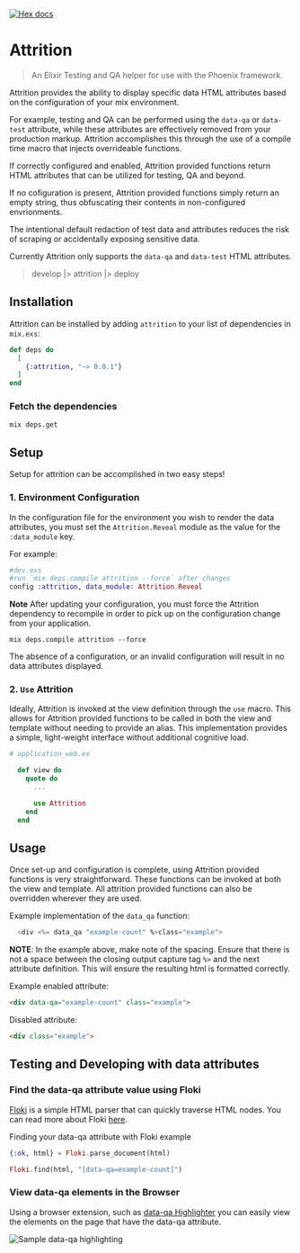 [![Hex docs](http://img.shields.io/badge/hex.pm-docs-green.svg)](https://hexdocs.pm/attrition)

# Attrition

> An Elixir Testing and QA helper for use with the Phoenix framework.

Attrition provides the ability to display specific data HTML attributes 
based on the configuration of your mix environment.

For example, testing and QA can be performed using the `data-qa` or `data-test` attribute, 
while these attributes are effectively removed from your production markup. 
Attrition accomplishes this through the use of a compile time macro that injects 
overrideable functions. 

If correctly configured and enabled, Attrition provided functions return 
HTML attributes that can be utilized for testing, QA and beyond. 

If no cofiguration is present, Attrition provided functions simply return 
an empty string, thus obfuscating their contents in non-configured envrionments.

The intentional default redaction of test data and attributes reduces the risk 
of scraping or accidentally exposing sensitive data.

Currently Attrition only supports the `data-qa` and `data-test`
HTML attributes.

> develop |> attrition |> deploy

## Installation

Attrition can be installed by adding `attrition` to your list of dependencies in `mix.exs`:

```elixir
def deps do
  [
    {:attrition, "~> 0.0.1"}
  ]
end
```

### Fetch the dependencies

```shell
mix deps.get
```

## Setup
Setup for attrition can be accomplished in two easy steps!

### 1. Environment Configuration

In the configuration file for the environment you wish to render the 
data attributes, you must set the `Attrition.Reveal` module as the
value for the `:data_module` key.

For example:

```elixir
#dev.exs
#run `mix deps.compile attrition --force` after changes
config :attrition, data_module: Attrition.Reveal
```

**Note** After updating your configuration, you must force the Attrition
dependency to recompile in order to pick up on the configuration change
from your application.

```shell
mix deps.compile attrition --force
```

The absence of a configuration, or an invalid configuration will
result in no data attributes displayed. 

### 2. `Use` Attrition

Ideally, Attrition is invoked at the view definition through
the `use` macro. This allows for Attrition provided functions
to be called in both the view and template without needing to 
provide an alias. This implementation provides a simple, 
light-weight interface without additional cognitive load. 

```elixir
# application_web.ex

  def view do
    quote do
      ...

      use Attrition
    end
  end
```

## Usage

Once set-up and configuration is complete, using Attrition
provided functions is very straightforward. These functions 
can be invoked at both the view and template. All attrition provided
functions can also be overridden wherever they are used.

Example implementation of the `data_qa` function:
```elixir
  <div <%= data_qa "example-count" %>class="example">
```

**NOTE**: In the example above, make note of the spacing. Ensure that 
there is not a space between the closing output capture tag `%>` 
and the next attribute definition. This will ensure the resulting html
is formatted correctly.  

Example enabled attribute:
```html
<div data-qa="example-count" class="example">
```

Disabled attribute:
```html
<div class="example">
```

## Testing and Developing with data attributes
### Find the data-qa attribute value using Floki
[Floki](https://hex.pm/packages/floki) is a simple HTML parser that
can quickly traverse HTML nodes. You can read more about Floki 
[here](https://hexdocs.pm/floki/Floki.html).

Finding your data-qa attribute with Floki example
```elixir
{:ok, html} = Floki.parse_document(html)

Floki.find(html, "[data-qa=example-count]") 
```

### View data-qa elements in the Browser
Using a browser extension, such as [data-qa Highlighter](https://chrome.google.com/webstore/detail/data-qa-highlighter/idhhdaefanknhldagkhodblcpifdddcf?hl=en)
you can easily view the elements on the page that have the data-qa attribute. 

![Sample data-qa highlighting](https://lh3.googleusercontent.com/EEJotHEtiJT8VtbXYfb1_kDMOruvRQzsc4fk8kP93AHQnWlweht8OfJ4M8sIgxLEyxZhZ7dmVwU=w640-h400-e365)
